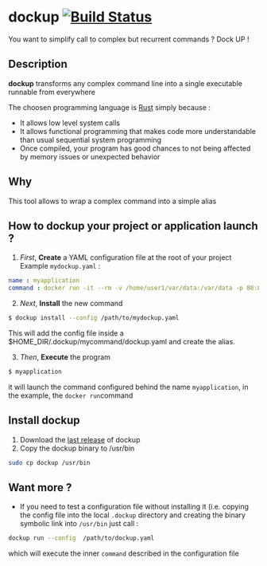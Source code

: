 # dockup [![Build Status](https://travis-ci.org/sqli-nantes/dockup.svg?branch=master)](https://travis-ci.org/sqli-nantes/dockup)
You want to simplify call to complex but recurrent commands ? Dock UP !



## Description
**dockup** transforms any complex command line into a single executable runnable from everywhere 

The choosen programming language is [Rust](https://www.rust-lang.org/) simply because :
* It allows low level system calls
* It allows functional programming that makes code more understandable than usual sequential system programming
* Once compiled, your program has good chances to not being affected by memory issues or unexpected behavior

## Why
This tool allows to wrap a complex command into a simple alias

## How to dockup your project or application launch ?
1. _First_, __Create__ a YAML configuration file at the root of your project
Example `mydockup.yaml` :
```yaml
name : myapplication
command : docker run -it --rm -v /home/user1/var/data:/var/data -p 80:8080 -p 443:8443 mycontainer
```
2. _Next_,  __Install__ the new command
```bash
$ dockup install --config /path/to/mydockup.yaml
```
This will add the config file inside a $HOME_DIR/.dockup/mycommand/dockup.yaml and create the alias.

3. _Then_, __Execute__ the program
```bash
$ myapplication
```
it will launch the command configured behind the name `myapplication`, in the example, the `docker run`command

## Install dockup
1. Download the [last release](https://github.com/sqli-nantes/dockup/releases) of dockup
2. Copy the dockup binary to /usr/bin
```bash
sudo cp dockup /usr/bin
```

## Want more ?
- If you need to test a configuration file without installing it (i.e. copying the config file into the local `.dockup` directory and creating the binary symbolic link into `/usr/bin` just call :
```bash
dockup run --config  /path/to/dockup.yaml
```
which will execute the inner `command` described in the configuration file

